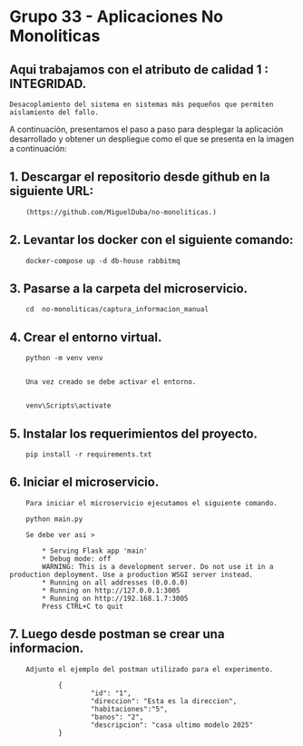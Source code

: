 # Grupo 33 - Aplicaciones No Monoliticas


## Aqui trabajamos con el atributo de calidad 1 : INTEGRIDAD.

    Desacoplamiento del sistema en sistemas más pequeños que permiten aislamiento del fallo.

A continuación, presentamos el paso a paso para desplegar la aplicación desarrollado y obtener un despliegue como el que se presenta en la imagen a continuación:

## 1. Descargar el repositorio desde github en la siguiente URL: 
        (https://github.com/MiguelDuba/no-monoliticas.)

## 2. Levantar los docker con el siguiente comando: 
        
        docker-compose up -d db-house rabbitmq
        

## 3. Pasarse a la carpeta del microservicio.
        
        cd  no-monoliticas/captura_informacion_manual
        

## 4. Crear el entorno virtual.
        
        
        python -m venv venv
        
        
        Una vez creado se debe activar el entorno.

        
        venv\Scripts\activate
        

## 5. Instalar los requerimientos del proyecto.
        
        pip install -r requirements.txt
        

## 6. Iniciar el microservicio.

        Para iniciar el microservicio ejecutamos el siguiente comando.

        python main.py

        Se debe ver asi >

            * Serving Flask app 'main'
            * Debug mode: off
            WARNING: This is a development server. Do not use it in a production deployment. Use a production WSGI server instead.
            * Running on all addresses (0.0.0.0)
            * Running on http://127.0.0.1:3005
            * Running on http://192.168.1.7:3005
            Press CTRL+C to quit

## 7. Luego desde postman se crear una informacion.

        Adjunto el ejemplo del postman utilizado para el experimento.

                {
                        "id": "1",
                        "direccion": "Esta es la direccion",
                        "habitaciones":"5",
                        "banos": "2",
                        "descripcion": "casa ultimo modelo 2025"
                }



